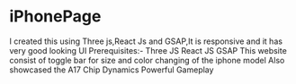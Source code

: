 # iPhonePage
 I created this using Three js,React Js and GSAP,It is responsive and it has very good looking UI
 Prerequisites:-
 Three JS
 React JS
 GSAP
 This website consist of toggle bar for size and color changing of the iphone model
 Also showcased the A17 Chip Dynamics
 Powerful Gameplay
